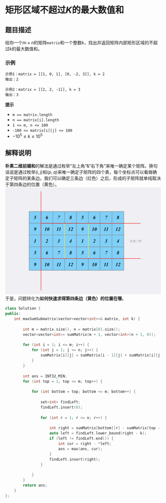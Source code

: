 
# 矩形区域不超过$K$的最大数值和

## 题目描述

给你一个$m \times n$的矩阵```matrix```和一个整数$k$，找出并返回矩阵内部矩形区域的不超过$k$的最大数值和。

### 示例

```
示例1：matrix = [[1, 0, 1], [0, -2, 3]], k = 2
输出：2

示例2：matrix = [[2, 2, -1]], k = 3
输出：3
```

**提示**
- ```m == matrix.length```
- ```n == matrix[i].length```
- ```1 <= m, n <= 100```
- ```-100 <= matrix[i][j] <= 100```
- $-10^5 \leq k \leq 10^5$

## 解释说明

**朴素二维前缀和**的解法是通过枚举“左上角”&“右下角”来唯一确定某个矩阵。换句话说是通过枚举$(i, j)$和$(p, q)$来唯一确定子矩阵的四个表，每个坐标点可以看做确定子矩阵的某条边。我们可以确定三条边（红色）之后，形成的子矩阵就单纯取决于第四条边的位置（黄色）。
![优化方法](images/rectangle_value.png)
于是，问题转化为**如何快速求得第四条边（黄色）的位置在哪**。
```C++
class Solution {
public:
    int maxSumSubmatrix(vector<vector<int>>& matrix, int k) {

        int m = matrix.size(), n = matrix[0].size();
        vector<vector<int>> sumMatrix(m + 1, vector<int>(n + 1, 0));

        for (int i = 1; i <= m; i++) {
            for (int j = 1; j <= n; j++) {
                sumMatrix[i][j] = sumMatrix[i - 1][j] + sumMatrix[i][j - 1] + matrix[i - 1][j - 1] - sumMatrix[i - 1][j - 1];
            }
        }

        int ans = INT32_MIN;
        for (int top = 1; top <= m; top++) {

            for (int bottom = top; bottom <= m; bottom++) {

                set<int> findLeft;
                findLeft.insert(0);

                for (int r = 1; r <= n; r++) {

                    int right = sumMatrix[bottom][r] - sumMatrix[top - 1][r];
                    auto left = findLeft.lower_bound(right - k);
                    if (left != findLeft.end()) {
                        int cur = right - *left;
                        ans = max(ans, cur);
                    }
                    findLeft.insert(right);
                }

            }
        }
        return ans;
    }
};
```